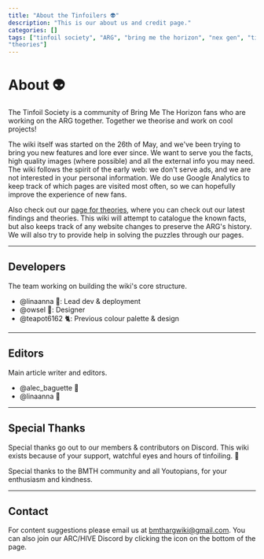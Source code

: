 ```yaml
---
title: "About the Tinfoilers 👽"
description: "This is our about us and credit page."
categories: []
tags: ["tinfoil society", "ARG", "bring me the horizon", "nex gen", "tinfoiling", 
"theories"]
---
```


# About 👽

The Tinfoil Society is a community of Bring Me The Horizon fans who are working on the ARG together. Together we theorise 
and work on cool projects!

The wiki itself was started on the 26th of May, and we've been trying to bring you new features and lore ever since. 
We want to serve you the facts, high quality images (where possible) and all the external info you may need. The wiki 
follows the spirit of the early web: we don't serve ads, and we are not interested in your personal information. We do 
use Google Analytics to keep track of which pages are visited most often, so we can hopefully improve the experience of 
new fans.

Also check out our [page for theories](https://the-secret-tinfoil-society.notion.site/BRING-ME-THE-HORIZON-ARG-6c86ee58ee3b41a6b0c594cf59201d4b), 
where you can check out our latest findings and theories.
This wiki will attempt to catalogue the known facts, but also keeps track of any website changes to preserve the ARG's history. 
We will also try to provide help in solving the puzzles through our pages.


***

## Developers

The team working on building the wiki's core structure.

* @linaanna 👾: Lead dev & deployment
* @owsel 🦉: Designer
* @teapot6162 🐈: Previous colour palette & design

***

## Editors

Main article writer and editors.

* @alec_baguette 🥖
* @linaanna 👾

***

## Special Thanks

Special thanks go out to our members & contributors on Discord.
This wiki exists because of your support, watchful eyes and hours of tinfoiling.
🖤

Special thanks to the BMTH community and all Youtopians, for your enthusiasm 
and kindness.

***

## Contact

For content suggestions please email us at [bmthargwiki@gmail.com](mailto:bmthargwiki@gmail.com). You can also join 
our ARC/HIVE Discord by clicking the icon on the bottom of the page.